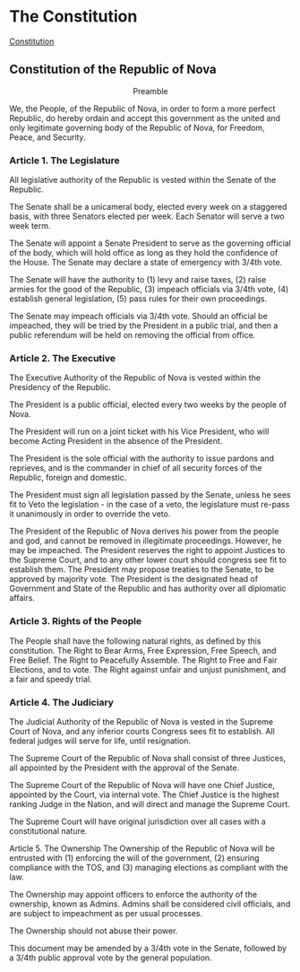 # The Constitution

[Constitution](https://docs.google.com/document/d/1W4SsPfuin2406fQpqAZ3I9DEJ-0Z92ria_5OkPDDAg4/edit)

## Constitution of the Republic of Nova

<center>Preamble</center>

We, the People, of the Republic of Nova, in order to form a more perfect Republic, do hereby ordain and accept this government as the united and only legitimate governing body of the Republic of Nova, for Freedom, Peace, and Security.


### Article 1. The Legislature
All legislative authority of the Republic is vested within the Senate of the Republic.

The Senate shall be a unicameral body, elected every week on a staggered basis, with three Senators elected per week. Each Senator will serve a two week term.

The Senate will appoint a Senate President to serve as the governing official of the body, which will hold office as long as they hold the confidence of the House. The Senate may declare a state of emergency with 3/4th vote.

The Senate will have the authority to (1) levy and raise taxes, (2) raise armies for the good of the Republic, (3) impeach officials via 3/4th vote, (4) establish general legislation, (5) pass rules for their own proceedings.

The Senate may impeach officials via 3/4th vote. Should an official be impeached, they will be tried by the President in a public trial, and then a public referendum will be held on removing the official from office.

### Article 2. The Executive
The Executive Authority of the Republic of Nova is vested within the Presidency of the Republic.

The President is a public official, elected every two weeks by the people of Nova.

The President will run on a joint ticket with his Vice President, who will become Acting President in the absence of the President.

The President is the sole official with the authority to issue pardons and reprieves, and is the commander in chief of all security forces of the Republic, foreign and domestic.

The President must sign all legislation passed by the Senate, unless he sees fit to Veto the legislation - in the case of a veto, the legislature must re-pass it unanimously in order to override the veto.

The President of the Republic of Nova derives his power from the people and god, and cannot be removed in illegitimate proceedings. However, he may be impeached. The President reserves the right to appoint Justices to the Supreme Court, and to any other lower court should congress see fit to establish them. The President may propose treaties to the Senate, to be approved by majority vote. The President is the designated head of Government and State of the Republic and has authority over all diplomatic affairs.

### Article 3. Rights of the People
The People shall have the following natural rights, as defined by this constitution.
The Right to Bear Arms, Free Expression, Free Speech, and Free Belief.
The Right to Peacefully Assemble.
The Right to Free and Fair Elections, and to vote.
The Right against unfair and unjust punishment, and a fair and speedy trial.

### Article 4. The Judiciary
The Judicial Authority of the Republic of Nova is vested in the Supreme Court of Nova, and any inferior courts Congress sees fit to establish. All federal judges will serve for life, until resignation.

The Supreme Court of the Republic of Nova shall consist of three Justices, all appointed by the President with the approval of the Senate.

The Supreme Court of the Republic of Nova will have one Chief Justice, appointed by the Court, via internal vote. The Chief Justice is the highest ranking Judge in the Nation, and will direct and manage the Supreme Court.

The Supreme Court will have original jurisdiction over all cases with a constitutional nature.


Article 5. The Ownership
The Ownership of the Republic of Nova will be entrusted with (1) enforcing the will of the government, (2) ensuring compliance with the TOS, and (3) managing elections as compliant with the law.

The Ownership may appoint officers to enforce the authority of the ownership, known as Admins. Admins shall be considered civil officials, and are subject to impeachment as per usual processes.

The Ownership should not abuse their power.

This document may be amended by a 3/4th vote in the Senate, followed by a 3/4th public approval vote by the general population.


